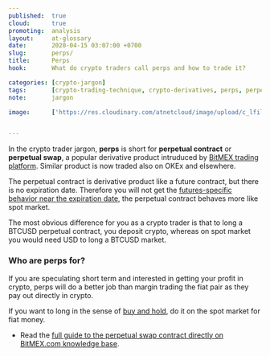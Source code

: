 ```yaml
---
published:  true
cloud:      true
promoting:  analysis
layout:     at-glossary
date:       2020-04-15 03:07:00 +0700
slug:       perps/
title:      Perps
hook:       What do crypto traders call perps and how to trade it?

categories: [crypto-jargon]
tags:       [crypto-trading-technique, crypto-derivatives, perps, perpetual-swap, inverse-swap, bitmex, deribit]
note:       jargon

image:      ['https://res.cloudinary.com/atnetcloud/image/upload/c_lfill,h_360,w_700/v1599207217/atnet/_glossary/perpetual-forever_ntpdga.jpg']


---
```


In the crypto trader jargon, **perps** is short for **perpetual contract** or **perpetual swap**, a popular derivative product intruduced by [BitMEX trading platform](http://bit.ly/2Muo11z). Similar product is now traded also on OKEx and elsewhere.

The perpetual contract is derivative product like a future contract, but there is no expiration date. Therefore you will not get the [futures-specific behavior near the expiration date](/glossary/quarterlies/), the perpetual contract behaves more like spot market.

The most obvious difference for you as a crypto trader is that to long a BTCUSD perpetual contract, you deposit crypto, whereas on spot market you would need USD to long a BTCUSD market.

### Who are perps for?

If you are speculating short term and interested in getting your profit in crypto, perps will do a better job than margin trading the fiat pair as they pay out directly in crypto.

If you want to long in the sense of [buy and hold](/glossary/lth/), do it on the spot market for fiat money.

* Read the [full guide to the perpetual swap contract directly on BitMEX.com knowledge base](https://www.bitmex.com/app/perpetualContractsGuide).
